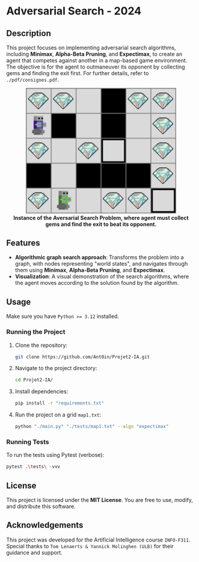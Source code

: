# Adversarial Search - 2024

## Description

This project focuses on implementing adversarial search algorithms, including **Minimax**, **Alpha-Beta Pruning**, and **Expectimax**, to create an agent that competes against another in a map-based game environment. The objective is for the agent to outmaneuver its opponent by collecting gems and finding the exit first. For further details, refer to `./pdf/consignes.pdf`.

<p align="center">
  <img src="./pdf/ex.png" alt="aversarial search problem" width="400"/>
  <br/>
  <strong>Instance of the Aversarial Search Problem, where agent must collect gems and find the exit to beat its opponent.</strong>
</p>

## Features

- **Algorithmic graph search approach**: Transforms the problem into a graph, with nodes representing "world states", and navigates through them using **Minimax**, **Alpha-Beta Pruning**, and **Expectimax**.
- **Visualization**: A visual demonstration of the search algorithms, where the agent moves according to the solution found by the algorithm.

## Usage

Make sure you have `Python >= 3.12` installed.


### Running the Project

1. Clone the repository:

   ```bash
   git clone https://github.com/Ant0in/Projet2-IA.git
   ```

2. Navigate to the project directory:

   ```bash
   cd Projet2-IA/
   ```

3. Install dependencies:
   
   ```bash
   pip install -r "requirements.txt"
   ```

4. Run the project on a grid `map1.txt`:

   ```bash
   python "./main.py" "./tests/map1.txt" --algo "expectimax"
   ```

### Running Tests

To run the tests using Pytest (verbose):

   ```bash
   pytest .\tests\ -vvv
   ```

## License

This project is licensed under the **MIT License**. You are free to use, modify, and distribute this software.

## Acknowledgements

This project was developed for the Artificial Intelligence course `INFO-F311`. Special thanks to `Tom Lenaerts & Yannick Molinghen (ULB)` for their guidance and support.


